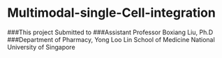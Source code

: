 # Multimodal-single-Cell-integration

###This project Submitted to 
###Assistant Professor Boxiang Liu, Ph.D 
###Department of Pharmacy, Yong Loo Lin School of Medicine 
National University of Singapore 
